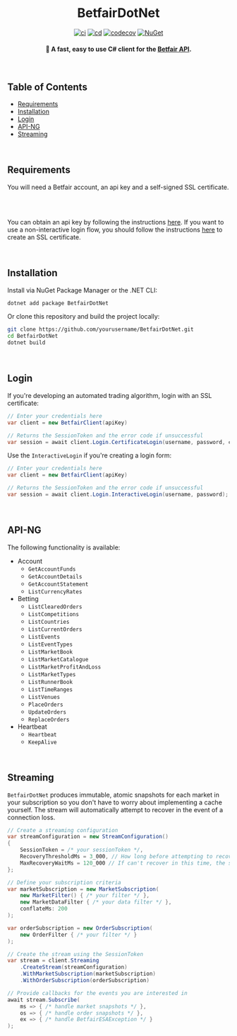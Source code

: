 <h1 align="center">
  BetfairDotNet
  <br>
</h1>

<div align="center">

[![ci](https://github.com/BrandonWoodward/BetfairDotNet/actions/workflows/CI.yml/badge.svg)](https://github.com/BrandonWoodward/BetfairDotNet/actions/workflows/CI.yml)
[![cd](https://github.com/BrandonWoodward/BetfairDotNet/actions/workflows/CD.yml/badge.svg)](https://github.com/BrandonWoodward/BetfairDotNet/actions/workflows/CD.yml)
[![codecov](https://codecov.io/gh/BrandonWoodward/BetfairDotNet/branch/master/graph/badge.svg)](https://codecov.io/gh/BrandonWoodward/BetfairDotNet)
[![NuGet](https://img.shields.io/nuget/v/BetfairDotNet.svg?style=flat)](https://www.nuget.org/packages/BetfairDotNet/)

</div>

<h4 align="center"> 🚀 A fast, easy to use C# client for the <a href="https://docs.developer.betfair.com/display/1smk3cen4v3lu3yomq5qye0ni" target="_blank">Betfair API</a>.</h4>

<br>

## Table of Contents

- [Requirements](#requirements)
- [Installation](#installation)
- [Login](#login)
- [API-NG](#api-ng)
- [Streaming](#streaming)

<br>

## Requirements

You will need a Betfair account, an api key and a self-signed SSL certificate.

<br>
<br>

You can obtain an api key by following the instructions [here](https://docs.developer.betfair.com/display/1smk3cen4v3lu3yomq5qye0ni/Application+Keys"). If you want to use a non-interactive login flow, you 
should follow the instructions [here](https://docs.developer.betfair.com/display/1smk3cen4v3lu3yomq5qye0ni/Non-Interactive+%28bot%29+login) to create an SSL certificate.

<br>

## Installation

Install via NuGet Package Manager or the .NET CLI:

```bash
dotnet add package BetfairDotNet
```

Or clone this repository and build the project locally:

```bash
git clone https://github.com/yourusername/BetfairDotNet.git
cd BetfairDotNet
dotnet build
```

<br>

##  Login

If you're developing an automated trading algorithm, login with an SSL certificate:

```csharp
// Enter your credentials here
var client = new BetfairClient(apiKey)

// Returns the SessionToken and the error code if unsuccessful
var session = await client.Login.CertificateLogin(username, password, certPath);
```

Use the `InteractiveLogin` if you're creating a login form:

```csharp
// Enter your credentials here
var client = new BetfairClient(apiKey)

// Returns the SessionToken and the error code if unsuccessful
var session = await client.Login.InteractiveLogin(username, password);
```

<br>

## API-NG

The following functionality is available:

- Account
	- `GetAccountFunds`
	- `GetAccountDetails`
	- `GetAccountStatement`
	- `ListCurrencyRates`	
- Betting
	- `ListClearedOrders`
	- `ListCompetitions`
	- `ListCountries`
	- `ListCurrentOrders`
	- `ListEvents`
	- `ListEventTypes`
	- `ListMarketBook`
	- `ListMarketCatalogue`
	- `ListMarketProfitAndLoss`
	- `ListMarketTypes`
	- `ListRunnerBook`
	- `ListTimeRanges`
	- `ListVenues`
	- `PlaceOrders`
	- `UpdateOrders`
	- `ReplaceOrders`
- Heartbeat
	- `Heartbeat`
	- `KeepAlive`

<br>

## Streaming

`BetfairDotNet` produces immutable, atomic snapshots for each market in your subscription so you don't have to worry about implementing a cache yourself. The stream will automatically attempt to recover in the event of a connection loss.


```csharp
// Create a streaming configuration
var streamConfiguration = new StreamConfiguration()
{
    SessionToken = /* your sessionToken */,
    RecoveryThresholdMs = 3_000, // How long before attempting to recover
    MaxRecoveryWaitMs = 120_000 // If can't recover in this time, the socket closes and is disposed
};

// Define your subscription criteria
var marketSubscription = new MarketSubscription(
    new MarketFilter() { /* your filter */ },
    new MarketDataFilter { /* your data filter */ },
    conflateMs: 200
);

var orderSubscription = new OrderSubscription(
    new OrderFilter { /* your filter */ }
);

// Create the stream using the SessionToken
var stream = client.Streaming
    .CreateStream(streamConfiguration)
    .WithMarketSubscription(marketSubscription)
    .WithOrderSubscription(orderSubscription)

// Provide callbacks for the events you are interested in
await stream.Subscribe(
    ms => { /* handle market snapshots */ },
    os => { /* handle order snapshots */ },
    ex => { /* handle BetfairESAException */ }
);
```
